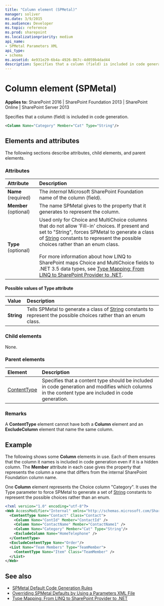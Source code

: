 ```yaml
---
title: "Column element (SPMetal)"
manager: soliver
ms.date: 3/9/2015
ms.audience: Developer
ms.topic: reference
ms.prod: sharepoint
ms.localizationpriority: medium
api_name:
- SPMetal Parameters XML
api_type:
- schema
ms.assetid: 4e931e29-6b4a-4926-867c-4d059b4dad44
description: Specifies that a column (field) is included in code generation.
---
```


# Column element (SPMetal)

**Applies to:** SharePoint 2016 | SharePoint Foundation 2013 | SharePoint Online | SharePoint Server 2013
  
Specifies that a column (field) is included in code generation.
  
```XML
<Column Name="Category" Member="Cat" Type="String"/>
```

## Elements and attributes

The following sections describe attributes, child elements, and parent elements.

### Attributes

|**Attribute**|**Description**|
|:-----|:-----|
|**Name** (required)  <br/> |The  *internal*  Microsoft SharePoint Foundation name of the column (field).  <br/> |
|**Member** (optional)  <br/> |The name SPMetal gives to the property that it generates to represent the column.  <br/> |
|**Type** (optional)  <br/> |Used only for Choice and MultiChoice columns that do not allow 'Fill-in' choices. If present and set to "String", forces SPMetal to generate a class of [String](https://msdn.microsoft.com/library/System.String.aspx) constants to represent the possible choices rather than an enum class.<br/><br/>For more information about how LINQ to SharePoint maps Choice and MultiChoice fields to .NET 3.5 data types, see [Type Mapping: From LINQ to SharePoint Provider to .NET](https://msdn.microsoft.com/library/6a1dff92-d3cf-46ec-9e51-372e5b9ff7c4%28Office.15%29.aspx).  <br/> |
   
#### Possible values of Type attribute

|**Value**|**Description**|
|:-----|:-----|
|**String**  <br/> |Tells SPMetal to generate a class of [String](https://msdn.microsoft.com/library/System.String.aspx) constants to represent the possible choices rather than an enum class.  <br/> |
   
### Child elements

None.
  
### Parent elements

|**Element**|**Description**|
|:-----|:-----|
|[ContentType](contenttype-spmetal.md) <br/> |Specifies that a content type should be included in code generation and modifies which columns in the content type are included in code generation.  <br/> |
   
### Remarks

A **ContentType** element cannot have both a **Column** element and an **ExcludeColumn** element that name the same column. 
  
## Example

The following shows some **Column** elements in use. Each of them ensures that the column it names is included in code generation even if it is a hidden column. The **Member** attribute in each case gives the property that represents the column a name that differs from the internal SharePoint Foundation column name. 

One **Column** element represents the Choice column "Category". It uses the Type parameter to force SPMetal to generate a set of [String](https://msdn.microsoft.com/library/System.String.aspx) constants to represent the possible choices rather than an enum. 
  
```XML
<?xml version="1.0" encoding="utf-8"?>
<Web AccessModifier="Internal" xmlns="http://schemas.microsoft.com/SharePoint/2009/spmetal">
  <ContentType Name="Contact" Class="Contact">
    <Column Name="ContId" Member="ContactId" />
    <Column Name="ContactName" Member="ContactName1" />
    <Column Name="Category" Member="Cat" Type="String"/>
    <ExcludeColumn Name="HomeTelephone" />
  </ContentType>
  <ExcludeContentType Name="Order"/>
  <List Name="Team Members" Type="TeamMember">
    <ContentType Name="Item" Class="TeamMember" />
  </List>
</Web>

```

## See also

- [SPMetal Default Code Generation Rules](https://msdn.microsoft.com/library/873ac65e-425e-40f3-9ef6-753d3cda1436%28Office.15%29.aspx) 
- [Overriding SPMetal Defaults by Using a Parameters XML File](https://msdn.microsoft.com/library/209359b2-bd46-47b6-837d-3c0c2005cb19%28Office.15%29.aspx)
- [Type Mapping: From LINQ to SharePoint Provider to .NET](https://msdn.microsoft.com/library/6a1dff92-d3cf-46ec-9e51-372e5b9ff7c4%28Office.15%29.aspx)

